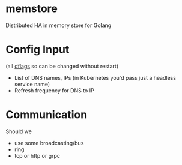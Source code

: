 # memstore
Distributed HA in memory store for Golang

# Config Input
(all [dflags](https://github.com/fortio/fortio/tree/master/dflag#fortio-dynamic-flags-was-go-flagz) so can be changed without restart)

- List of DNS names, IPs (in Kubernetes you'd pass just a headless service name)
- Refresh frequency for DNS to IP

# Communication

Should we
- use some broadcasting/bus
- ring
- tcp or http or grpc
